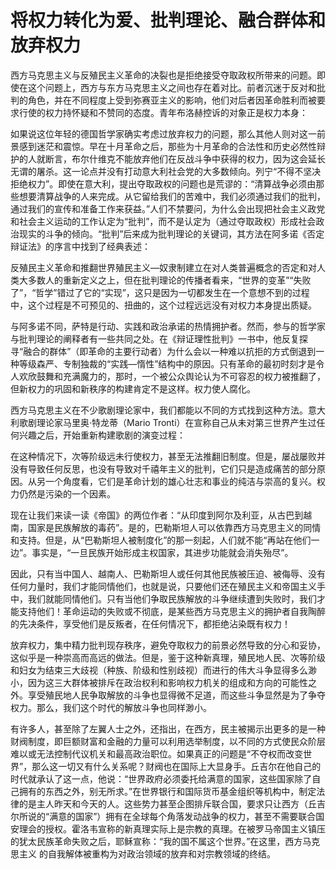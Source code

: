 # 将权力转化为爱、批判理论、融合群体和放弃权力

西方马克思主义与反殖民主义革命的决裂也是拒绝接受夺取政权所带来的问题。即使在这个问题上，西方与东方马克思主义之间也存在着对比。前者沉迷于反对和批判的角色，并在不同程度上受到弥赛亚主义的影响，他们对后者因革命胜利而被要求行使的权力持怀疑和不赞同的态度。青年布洛赫控诉的对象正是权力本身：

如果说这位年轻的德国哲学家确实考虑过放弃权力的问题，那么其他人则对这一前景感到迷茫和震惊。早在十月革命之后，那些为十月革命的合法性和历史必然性辩护的人就断言，布尔什维克不能放弃他们在反战斗争中获得的权力，因为这会延长无谓的屠杀。这一论点并没有打动意大利社会党的大多数倾向。列宁“不得不坚决拒绝权力”。即使在意大利，提出夺取政权的问题也是荒谬的：“清算战争必须由那些想要清算战争的人来完成。从它留给我们的苦难中，我们必须通过我们的批判，通过我们的宣传和准备工作来获益。”人们不禁要问，为什么会出现把社会主义政党和社会主义运动的工作认定为“批判”，而不是认定为（通过夺取政权）形成社会政治现实的斗争的倾向。“批判”后来成为批判理论的关键词，其方法在阿多诺《否定辩证法》的序言中找到了经典表述：

反殖民主义革命和推翻世界殖民主义—奴隶制建立在对人类普遍概念的否定和对人类大多数人的重新定义之上，但在批判理论的传播者看来，“世界的变革”“失败了”，“哲学”错过了它的“实现”，这只是因为一切都发生在一个意想不到的过程中，这个过程是不可预见的、扭曲的，这个过程远远没有对权力本身提出质疑。

与阿多诺不同，萨特是行动、实践和政治承诺的热情拥护者。然而，参与的哲学家与批判理论的阐释者有一些共同之处。在《辩证理性批判》一书中，他反复探寻“融合的群体”（即革命的主要行动者）为什么会以一种难以抗拒的方式倒退到一种等级森严、专制独裁的“实践—惰性”结构中的原因。只有革命的最初时刻才是令人欢欣鼓舞和充满魔力的，那时，一个被公众舆论认为不可容忍的权力被推翻了，但新权力的巩固和新秩序的构建肯定不是这样。权力使人腐化。

西方马克思主义在不少歌剧理论家中，我们都能以不同的方式找到这种方法。意大利歌剧理论家马里奥·特龙蒂（Mario Tronti）在宣称自己从未对第三世界产生过任何兴趣之后，开始重新构建歌剧的演变过程：

在这种情况下，次等阶级远未行使权力，甚至无法推翻旧制度。但是，屡战屡败并没有导致任何反思，也没有导致对千禧年主义的批判，它们只是造成痛苦的部分原因。从另一个角度看，它们是革命计划的雄心壮志和事业的纯洁与崇高的复兴。权力仍然是污染的一个因素。

现在让我们来读一读《帝国》的两位作者：“从印度到阿尔及利亚，从古巴到越南，国家是民族解放的毒药”。是的，巴勒斯坦人可以依靠西方马克思主义的同情和支持。但是，从“巴勒斯坦人被制度化”的那一刻起，人们就不能“再站在他们一边”。事实是，“一旦民族开始形成主权国家，其进步功能就会消失殆尽”。

因此，只有当中国人、越南人、巴勒斯坦人或任何其他民族被压迫、被侮辱、没有任何力量时，我们才能同情他们，也就是说，只要他们还在殖民主义和帝国主义手中，我们就能同情他们。只有当他们争取民族解放的斗争继续遭到失败时，我们才能支持他们！革命运动的失败或不彻底，是某些西方马克思主义的拥护者自我陶醉的先决条件，享受他们是反叛者，在任何情况下，都拒绝沾染既有权力！

放弃权力，集中精力批判现存秩序，避免夺取权力的前景必然导致的分心和妥协，这似乎是一种崇高而高远的做法。但是，鉴于这种新真理，殖民地人民、次等阶级和妇女为结束三大歧视（种族、阶级和性别歧视）而进行的伟大斗争显得多么渺小，因为这三大群体被排斥在政治权利和影响权力机关的组成和方向的可能性之外。享受殖民地人民争取解放的斗争也显得微不足道，而这些斗争显然是为了争夺权力。那么，我们这个时代的解放斗争也同样渺小。

有许多人，甚至除了左翼人士之外，还指出，在西方，民主被揭示出更多的是一种财阀制度，即巨额财富和金融的力量可以利用选举制度，以不同的方式使民众阶层难以或无法控制代议机关和最高政治职位。如果真正的问题是“不夺权而改变世界”，那么这一切又有什么关系呢？财阀也在国际上大显身手。丘吉尔在他自己的时代就承认了这一点，他说：“世界政府必须委托给满意的国家，这些国家除了自己拥有的东西之外，别无所求。”在世界银行和国际货币基金组织等机构中，制定法律的是主人昨天和今天的人。这些势力甚至企图排斥联合国，要求只让西方（丘吉尔所说的“满意的国家”）拥有在全球每个角落发动战争的权力，甚至不需要联合国安理会的授权。霍洛韦宣称的新真理实际上是宗教的真理。在被罗马帝国主义镇压的犹太民族革命失败之后，耶稣宣称：“我的国不属这个世界。”在这里，西方马克思主义 的自我解体被重构为对政治领域的放弃和对宗教领域的终结。

